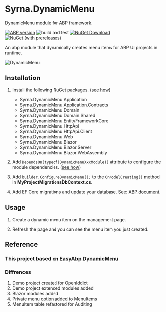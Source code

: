 # Syrna.DynamicMenu
DynamicMenu module for ABP framework.

[![ABP version](https://img.shields.io/badge/dynamic/xml?style=flat-square&color=yellow&label=abp&query=%2F%2FProject%2FPropertyGroup%2FVoloAbpPackageVersion&url=https%3A%2F%2Fraw.githubusercontent.com%2FSyrnaAbp%2FSyrna.DynamicMenu%2Fmaster%2FDirectory.Packages.props)](https://abp.io)
![build and test](https://img.shields.io/github/actions/workflow/status/SyrnaAbp/Syrna.DynamicMenu/build-all.yml?branch=master&style=flat-square)
[![NuGet Download](https://img.shields.io/nuget/dt/Syrna.DynamicMenu.Application.svg?style=flat-square)](https://www.nuget.org/packages/Syrna.DynamicMenu.Application)
[![NuGet (with prereleases)](https://img.shields.io/nuget/vpre/Syrna.DynamicMenu.Application.svg?style=flat-square)](https://www.nuget.org/packages/Syrna.DynamicMenu.Application) 

An abp module that dynamically creates menu items for ABP UI projects in runtime.

![DynamicMenu](https://github.com/user-attachments/assets/96dd349c-3e29-41f5-8a45-00f6c6cb3ddb)

## Installation

1. Install the following NuGet packages. ([see how](https://github.com/SyrnaAbp/SyrnaAbpGuide/blob/master/docs/How-To.md#add-nuget-packages))

    * Syrna.DynamicMenu.Application
    * Syrna.DynamicMenu.Application.Contracts
    * Syrna.DynamicMenu.Domain
    * Syrna.DynamicMenu.Domain.Shared
    * Syrna.DynamicMenu.EntityFrameworkCore
    * Syrna.DynamicMenu.HttpApi
    * Syrna.DynamicMenu.HttpApi.Client
    * Syrna.DynamicMenu.Web
    * Syrna.DynamicMenu.Blazor
    * Syrna.DynamicMenu.Blazor.Server
    * Syrna.DynamicMenu.Blazor.WebAssembly

1. Add `DependsOn(typeof(DynamicMenuXxxModule))` attribute to configure the module dependencies. ([see how](https://github.com/SyrnaAbp/SyrnaAbpGuide/blob/master/docs/How-To.md#add-module-dependencies))

1. Add `builder.ConfigureDynamicMenu();` to the `OnModelCreating()` method in **MyProjectMigrationsDbContext.cs**.

1. Add EF Core migrations and update your database. See: [ABP document](https://docs.abp.io/en/abp/latest/Tutorials/Part-1?UI=MVC&DB=EF#add-database-migration).

## Usage

1. Create a dynamic menu item on the management page.

2. Refresh the page and you can see the menu item you just created.

## Reference

### This project based on [EasyAbp DynamicMenu](https://github.com/EasyAbp/Abp.DynamicMenu)

### Diffrences

1. Demo project created for OpenIddict
2. Demo project extended modules added
2. Blazor modules added
3. Private menu option added to MenuItems
4. MenuItem table refactored for Auditing
